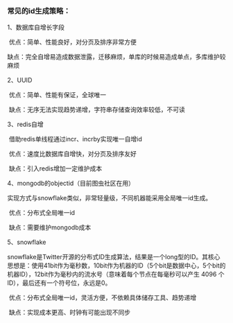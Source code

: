 ### 常见的id生成策略：

   1、数据库自增长字段

​        优点：简单、性能良好，对分页及排序非常方便

​        缺点：完全自增易造成数据泄露，迁移麻烦，单库的时候易造成单点，多库维护较麻烦

   2、UUID

​        优点：简单、性能有保证，全球唯一

​        缺点：无序无法实现趋势递增，字符串存储查询效率较低，不可读

   3、redis自增

​        借助redis单线程通过incr、incrby实现唯一自增id

​        优点：速度比数据库自增快，对分页及排序友好

​        缺点：引入redis增加一定维护成本

   4、mongodb的objectid（目前图虫社区在用）

​        实现方式与snowflake类似，非常轻量级，不同机器能采用全局唯一id生成。

​        优点：分布式全局唯一id

​        缺点：需要维护mongodb成本

   5、snowflake

snowflake是Twitter开源的分布式ID生成算法，结果是一个long型的ID。其核心思想是：使用41bit作为毫秒数，10bit作为机器的ID（5个bit是数据中心，5个bit的机器ID），12bit作为毫秒内的流水号（意味着每个节点在每毫秒可以产生 4096 个 ID），最后还有一个符号位，永远是0。

​        优点：分布式全局唯一id，灵活方便，不依赖具体储存工具、趋势递增

​        缺点：实现成本更高、时钟有可能出现不同步